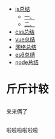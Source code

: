 * [js总结](#js总结)
  * [一、](#一、)
  * [二、](#二、)
* [css总结](#css总结)
* [vue总结](#vue总结)
* [网络总结](#网络总结)
* [es6总结](#es6总结)
* [node总结](#node总结)

<h1 id='js总结'><h1>
斤斤计较
<h2 id='一、'></h2>
来来俩了
<h2 id='二、'></h2>
啦啦啦啦啦啦
<h1 id='css总结'><h1>
<h1 id='vue总结'><h1>
<h1 id='网络总结'><h1>
<h1 id='es6总结'><h1>
<h1 id='node总结'><h1>